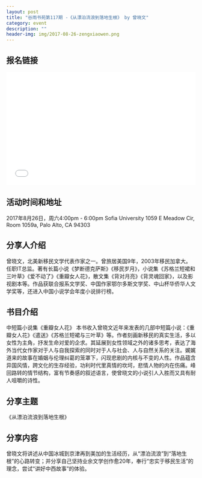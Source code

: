 ```yaml
---
layout: post
title: "谷雨书苑第117期 -《从漂泊流浪到落地生根》 by 曾晓文"
category: event
description: ""
header-img: img/2017-08-26-zengxiaowen.png
---
```


## 报名链接
<div style="width:100%; text-align:left;" ><iframe src="//eventbrite.com/tickets-external?eid=37234258670&ref=etckt" frameborder="0" height="300" width="100%" vspace="0" hspace="0" marginheight="5" marginwidth="5" scrolling="auto" allowtransparency="true"></iframe></div>

## 活动时间和地址
2017年8月26日，周六4:00pm - 6:00pm
Sofia University
1059 E Meadow Cir, Room 1059a,
Palo Alto, CA 94303

## 分享人介绍

曾晓文，北美新移民文学代表作家之一。曾旅居美国9年，2003年移民加拿大。任职IT总监。著有长篇小说《梦断德克萨斯》《移民岁月》，小说集《苏格兰短裙和三叶草》《爱不动了》《重瓣女人花》，散文集《背对月亮》《背灵魂回家》，以及影视剧本等。作品获联合报系文学奖、中国作家鄂尔多斯文学奖、中山杯华侨华人文学奖等，还进入中国小说学会年度小说排行榜。

## 书目介绍
中短篇小说集《重瓣女人花》
本书收入曾晓文近年来发表的几部中短篇小说：《重瓣女人花》《遣送》《苏格兰短裙与三叶草》等。作者刻画新移民的真实生活，多以女性为主角，抒发生命对爱的企求。其延展到女性领域之外的诸多思考，表达了海外当代女作家对于人与自我探索的同时对于人与社会、人与自然关系的关注。娓娓道来的故事在婚姻与伦理纠葛的笼罩下，闪现悲剧的内核与不变的人性。作品蕴含异国风情，跨文化的生存经验，功利时代里真情的坎坷，悲情人物的内在伤痛。峰回路转的情节结构，富有节奏感的叙述语言，使曾晓文的小说引人入胜而又具有耐人咀嚼的诗性。

## 分享主题

《从漂泊流浪到落地生根》


## 分享内容 

曾晓文将讲述从中国冰城到京津再到美加的生活经历，从“漂泊流浪”到“落地生根”的心路转变；并分享自己坚持业余文学创作愈20年，奉行“忠实于移民生活”的理念，尝试“讲好中西故事”的体验。
